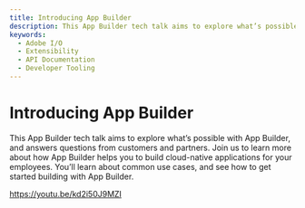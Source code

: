 ```yaml
---
title: Introducing App Builder
description: This App Builder tech talk aims to explore what’s possible with App Builder as well as answer questions from our customers & partners.  Join us to learn more about how App Builder enables you to build cloud native applications to empower your employees. You’ll learn about common use cases as well as a peek on how to get started building with App Builder.  
keywords:
  - Adobe I/O
  - Extensibility
  - API Documentation
  - Developer Tooling  
---
```


# Introducing App Builder

This App Builder tech talk aims to explore what’s possible with App Builder, and answers questions from customers and partners.  Join us to learn more about how App Builder helps you to build cloud-native applications for your employees. You’ll learn about common use cases, and see how to get started building with App Builder.

<Media slots="video"/>

<https://youtu.be/kd2i50J9MZI>

